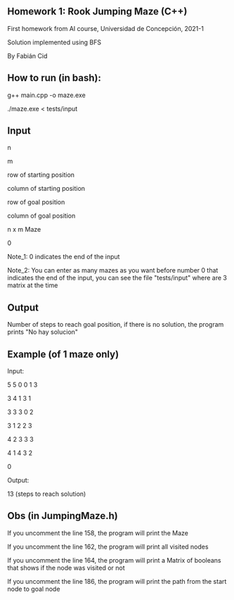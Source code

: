 ## Homework 1: Rook Jumping Maze (C++)
First homework from AI course, Universidad de Concepción, 2021-1

Solution implemented using BFS

By Fabián Cid
## How to run (in bash):
g++ main.cpp -o maze.exe

./maze.exe < tests/input
## Input
n

m

row of starting position

column of starting position

row of goal position

column of goal position

n x m Maze

0

Note_1: 0 indicates the end of the input

Note_2: You can enter as many mazes as you want before number 0 that indicates the end of the input, you can see the file "tests/input" where are 3 matrix at the time

## Output
Number of steps to reach goal position, if there is no solution, the program prints "No hay solucion"
## Example (of 1 maze only)
Input:

5 5 0 0 1 3

3 4 1 3 1

3 3 3 0 2

3 1 2 2 3

4 2 3 3 3

4 1 4 3 2

0

Output:

13 (steps to reach solution)
## Obs (in JumpingMaze.h)
If you uncomment the line 158, the program will print the Maze

If you uncomment the line 162, the program will print all visited nodes

If you uncomment the line 164, the program will print a Matrix of booleans that shows if the node was visited or not

If you uncomment the line 186, the program will print the path from the start node to goal node



